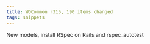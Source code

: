 ```yaml
---
title: WOCommon r315, 190 items changed
tags: snippets
---
```


New models, install RSpec on Rails and rspec_autotest
